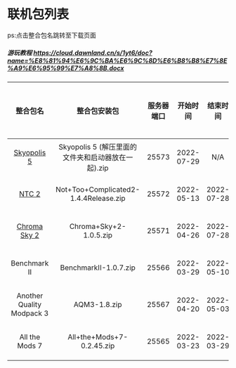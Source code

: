 # 联机包列表

ps:点击整合包名跳转至下载页面
##### 游玩教程 https://cloud.dawnland.cn/s/1yt6/doc?name=%E8%81%94%E6%9C%BA%E6%9C%8D%E6%B8%B8%E7%8E%A9%E6%95%99%E7%A8%8B.docx

|                     整合包名                     |             整合包安装包              | 服务器端口 |  开始时间  |  结束时间  |                服务器状态                 |
| :----------------------------------------------: | :-----------------------------------: | :--------: | :--------: | :--------: | :---------------------------------------: |
|  [Skyopolis 5](https://cloud.dawnland.cn/s/N4fR)   | Skyopolis 5 (解压里面的文件夹和启动器放在一起).zip |   25573    | 2022-07-29 |    N/A     | <font color=#008000 size=4 >运行中</font> |
|    [NTC 2](https://cloud.dawnland.cn/s/EzcK)     | Not+Too+Complicated2-1.4.4Release.zip |   25572    | 2022-05-13 | 2022-07-28 | <font color=#FF3030 size=4 >已结束</font> |
| [Chroma Sky 2](https://cloud.dawnland.cn/s/jdhj) |        Chroma+Sky+2-1.0.5.zip         |   25571    | 2022-04-26 | 2022-07-28 | <font color=#FF3030 size=4 >已结束</font> |
|                   Benchmark II                   |         BenchmarkII-1.0.7.zip         |   25566    | 2022-03-29 | 2022-05-10 | <font color=#FF3030 size=4 >已结束</font> |
|            Another Quality Modpack 3             |             AQM3-1.8.zip              |   25567    | 2022-04-20 | 2022-05-03 | <font color=#FF3030 size=4 >已结束</font> |
|                  All the Mods 7                  |       All+the+Mods+7-0.2.45.zip       |   25565    | 2022-03-23 | 2022-03-29 | <font color=#FF3030 size=4 >已结束</font> |
